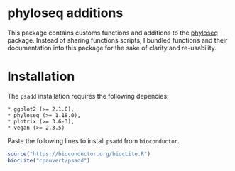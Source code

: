 # phyloseq additions

This package contains customs functions and additions to the [phyloseq](https://github.com/joey711/phyloseq) package.
Instead of sharing functions scripts, I bundled functions and their documentation into this package for the sake of clarity and re-usability.

# Installation

The `psadd` installation requires the following depencies:
```
* ggplot2 (>= 2.1.0),
* phyloseq (>= 1.18.0),
* plotrix (>= 3.6-3),
* vegan (>= 2.3.5)
```


Paste the following lines to install `psadd` from `bioconductor`.

```r
source("https://bioconductor.org/biocLite.R")
biocLite("cpauvert/psadd")
```


